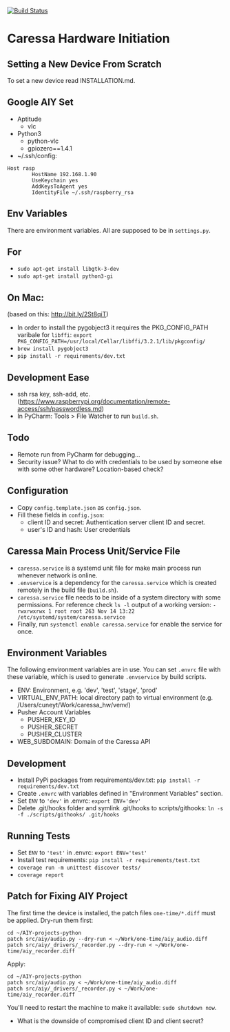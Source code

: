 [![Build Status](https://semaphoreci.com/api/v1/projects/90506832-0913-4cc8-8125-f32b1aacade5/2521956/badge.svg)](https://semaphoreci.com/caressa/caressa-hw)


# Caressa Hardware Initiation

## Setting a New Device From Scratch

To set a new device read INSTALLATION.md. 

## Google AIY Set

* Aptitude
    * vlc
* Python3
    * python-vlc
    * gpiozero==1.4.1
* ~/.ssh/config:
```
Host rasp
        HostName 192.168.1.90
        UseKeychain yes
        AddKeysToAgent yes
        IdentityFile ~/.ssh/raspberry_rsa
```

## Env Variables

There are environment variables. All are supposed to be in `settings.py`.

## For 

* `sudo apt-get install libgtk-3-dev`
* `sudo apt-get install python3-gi`

## On Mac:

(based on this: http://bit.ly/2St8qiT)
* In order to install the pygobject3 it requires the PKG_CONFIG_PATH varibale for `libffi`: 
`export PKG_CONFIG_PATH=/usr/local/Cellar/libffi/3.2.1/lib/pkgconfig/`
* `brew install pygobject3`
* `pip install -r requirements/dev.txt`

## Development Ease

* ssh rsa key, ssh-add, etc. (https://www.raspberrypi.org/documentation/remote-access/ssh/passwordless.md)
* In PyCharm: Tools > File Watcher to run `build.sh`.

## Todo

* Remote run from PyCharm for debugging...
* Security issue? What to do with credentials to be used by someone else with some other hardware? Location-based 
check? 

## Configuration

* Copy `config.template.json` as `config.json`.
* Fill these fields in `config.json`:
    * client ID and secret: Authentication server client ID and secret.
    * user's ID and hash: User credentials

## Caressa Main Process Unit/Service File

* `caressa.service` is a systemd unit file for make main process run whenever network is online.
* `.envservice` is a dependency for the `caressa.service` which is created remotely in the build file (`build.sh`).
* `caressa.service` file needs to be inside of a system directory with some permissions. 
For reference check `ls -l` output of a working version: 
`-rwxrwxrwx 1 root root 263 Nov 14 13:22 /etc/systemd/system/caressa.service` 
* Finally, run `systemctl enable caressa.service` for enable the service for once.

## Environment Variables

The following environment variables are in use. You can set `.envrc` file with these variable, which is used to generate `.envservice` by build scripts.

* ENV: Environment, e.g. 'dev', 'test', 'stage', 'prod'
* VIRTUAL_ENV_PATH: local directory path to virtual environment (e.g. /Users/cuneyt/Work/caressa_hw/venv/)
* Pusher Account Variables
    * PUSHER_KEY_ID
    * PUSHER_SECRET
    * PUSHER_CLUSTER
* WEB_SUBDOMAIN: Domain of the Caressa API

## Development

* Install PyPi packages from requirements/dev.txt: `pip install -r requirements/dev.txt`
* Create `.envrc` with variables defined in "Environment Variables" section.
* Set `ENV` to `'dev'` in .envrc: `export ENV='dev'`
* Delete .git/hooks folder and symlink .git/hooks to scripts/githooks: `ln -s -f ./scripts/githooks/ .git/hooks`

## Running Tests

* Set `ENV` to `'test'` in .envrc: `export ENV='test'` 
* Install test requirements: `pip install -r requirements/test.txt`
* `coverage run -m unittest discover tests/`
* `coverage report`

## Patch for Fixing AIY Project

The first time the device is installed, the patch files `one-time/*.diff` must be applied. Dry-run them first:

```
cd ~/AIY-projects-python
patch src/aiy/audio.py --dry-run < ~/Work/one-time/aiy_audio.diff
patch src/aiy/_drivers/_recorder.py --dry-run < ~/Work/one-time/aiy_recorder.diff
``` 

Apply:

```
cd ~/AIY-projects-python
patch src/aiy/audio.py < ~/Work/one-time/aiy_audio.diff
patch src/aiy/_drivers/_recorder.py < ~/Work/one-time/aiy_recorder.diff
```

You'll need to restart the machine to make it available: `sudo shutdown now`.

* What is the downside of compromised client ID and client secret?